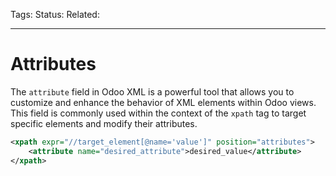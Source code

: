 Tags: 
Status: 
Related: 

___

# Attributes

The `attribute` field in Odoo XML is a powerful tool that allows you to customize and enhance the behavior of XML elements within Odoo views. This field is commonly used within the context of the `xpath` tag to target specific elements and modify their attributes.

```xml
<xpath expr="//target_element[@name='value']" position="attributes">
	<attribute name="desired_attribute">desired_value</attribute>
</xpath>
```